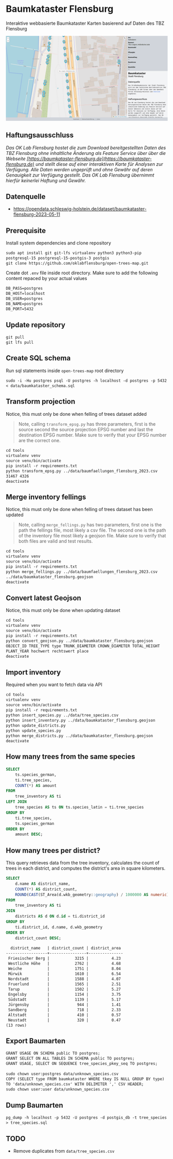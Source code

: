 # Baumkataster Flensburg

Interaktive webbasierte Baumkataster Karten basierend auf Daten des TBZ Flensburg


![Screenshot Baumkataster Karte](https://raw.githubusercontent.com/oklabflensburg/open-trees-map/main/baumkataster_stadt_flensburg.png)


## Haftungsausschluss

_Das OK Lab Flensburg hostet die zum Download bereitgestellten Daten des TBZ Flensburg ohne inhaltliche Änderung als Feature Service über über die Webseite [https://baumkataster-flensburg.de](https://baumkataster-flensburg.de) und stellt diese auf einer interaktiven Karte für Analysen zur Verfügung. Alle Daten werden ungeprüft und ohne Gewähr auf deren Genauigkeit zur Verfügung gestellt. Das OK Lab Flensburg übernimmt hierfür keinerlei Haftung und Gewähr._



## Datenquelle

- https://opendata.schleswig-holstein.de/dataset/baumkataster-flensburg-2023-05-11



## Prerequisite

Install system dependencies and clone repository

```
sudo apt install git git-lfs virtualenv python3 python3-pip postgresql-15 postgresql-15-postgis-3 postgis
git clone https://github.com/oklabflensburg/open-trees-map.git
```

Create dot `.env` file inside root directory. Make sure to add the following content repaced by your actual values

```
DB_PASS=postgres
DB_HOST=localhost
DB_USER=postgres
DB_NAME=postgres
DB_PORT=5432
```


## Update repository

```
git pull
git lfs pull
```


## Create SQL schema

Run sql statements inside `open-trees-map` root directory

```
sudo -i -Hu postgres psql -U postgres -h localhost -d postgres -p 5432 < data/baumkataster_schema.sql
```



## Transform projection

Notice, this must only be done when felling of trees dataset added

> Note, calling `transform_epsg.py` has three parameters, first is the source second the source projection EPSG number and last the destination EPSG number. Make sure to verify that your EPSG number are the correct one.

```
cd tools
virtualenv venv
source venv/bin/activate
pip install -r requirements.txt
python transform_epsg.py ../data/baumfaellungen_flensburg_2023.csv 31467 4326
deactivate
```


## Merge inventory fellings

Notice, this must only be done when felling of trees dataset has been updated

> Note, calling `merge_fellings.py` has two parameters, first one is the path the fellings file, most likely a csv file. The second one is the path of the inventory file most likely a geojson file. Make sure to verify that both files are valid and test results.

```
cd tools
virtualenv venv
source venv/bin/activate
pip install -r requirements.txt
python merge_fellings.py ../data/baumfaellungen_flensburg_2023.csv ../data/baumkataster_flensburg.geojson
deactivate
```


## Convert latest Geojson

Notice, this must only be done when updating dataset

```
cd tools
virtualenv venv
source venv/bin/activate
pip install -r requirements.txt
python convert_geojson.py ../data/baumkataster_flensburg.geojson OBJECT_ID TREE_TYPE type TRUNK_DIAMETER CROWN_DIAMETER TOTAL_HEIGHT PLANT_YEAR hochwert rechtswert place
deactivate
```


## Import inventory

Required when you want to fetch data via API

```
cd tools
virtualenv venv
source venv/bin/activate
pip install -r requirements.txt
python insert_species.py ../data/tree_species.csv
python insert_inventory.py ../data/baumkataster_flensburg.geojson
python update_districts.py
python update_species.py
python merge_districts.py ../data/baumkataster_flensburg.geojson
deactivate
```


## How many trees from the same species

```sql
SELECT
    ts.species_german,
    ti.tree_species,
    COUNT(*) AS amount
FROM
    tree_inventory AS ti
LEFT JOIN
    tree_species AS ts ON ts.species_latin = ti.tree_species
GROUP BY
    ti.tree_species,
    ts.species_german
ORDER BY
    amount DESC;
```


## How many trees per district?

This query retrieves data from the tree inventory, calculates the count of trees in each district, and computes the district's area in square kilometers.

```sql
SELECT
    d.name AS district_name,
    COUNT(*) AS district_count,
    ROUND(CAST(ST_Area(d.wkb_geometry::geography) / 1000000 AS numeric), 2) AS district_area
FROM
    tree_inventory AS ti
JOIN
    districts AS d ON d.id = ti.district_id
GROUP BY
    ti.district_id, d.name, d.wkb_geometry
ORDER BY
    district_count DESC;
```

```
  district_name   | district_count | district_area
------------------+----------------+---------------
 Friesischer Berg |           3215 |          4.23
 Westliche Höhe   |           2762 |          4.68
 Weiche           |           1751 |          8.04
 Mürwik           |           1610 |          6.54
 Nordstadt        |           1588 |          4.07
 Fruerlund        |           1565 |          2.51
 Tarup            |           1502 |          5.27
 Engelsby         |           1154 |          3.75
 Südstadt         |           1139 |          5.17
 Jürgensby        |            944 |          1.41
 Sandberg         |            718 |          2.33
 Altstadt         |            410 |          0.57
 Neustadt         |            320 |          0.47
(13 rows)
```


## Export Baumarten

```
GRANT USAGE ON SCHEMA public TO postgres;
GRANT SELECT ON ALL TABLES IN SCHEMA public TO postgres;
GRANT USAGE, SELECT ON SEQUENCE tree_species_pkey_seq TO postgres;

sudo chown user:postgres data/unknown_species.csv
COPY (SELECT type FROM baumkataster WHERE tkey IS NULL GROUP BY type) TO 'data/unknown_species.csv' WITH DELIMITER ',' CSV HEADER;
sudo chown user:user data/unknown_species.csv
```


## Dump Baumarten

```
pg_dump -h localhost -p 5432 -U postgres -d postgis_db -t tree_species > tree_species.sql
```


## TODO

- Remove duplicates from `data/tree_species.csv`
